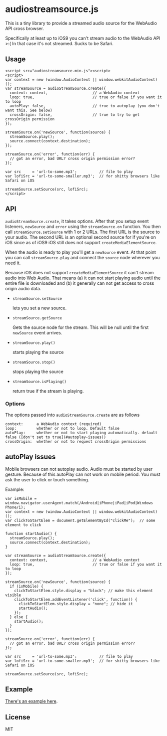 ﻿# audiostreamsource.js

This is a tiny library to provide a streamed audio source for the WebAudio API cross browser.

Specifically at least up to iOS9 you can't stream audio to the WebAudio API >:(
In that case it's not streamed. Sucks to be Safari.

## Usage

    <script src="audiostreamsource.min.js"><script>
    <script>
    var context = new (window.AudioContext || window.webkitAudioContext)();
    var streamSource = audioStreamSource.create({
      context: context,                    // a WebAudio context
      loop: true,                          // true or false if you want it to loop
      autoPlay: false,                     // true to autoplay (you don't want this. See below)
      crossOrigin: false,                  // true to try to get crossOrigin permission
    });

    streamSource.on('newSource', function(source) {
      streamSource.play();
      source.connect(context.destination);
    });

    streamSource.on('error', function(err) {
      // got an error, bad URL? cross origin permission error?
    });

    var src     = 'url-to-some.mp3';          // file to play
    var lofiSrc = 'url-to-some-smaller.mp3';  // for shitty browsers like Safari on iOS

    streamSource.setSource(src, lofiSrc);
    </script>

## API

`audioStreamSource.create`, it takes options. After that you setup event listeners, `newSource`
and `error` using the `streamSource.on` function. You then call `streamSource.setSource` with
1 or 2 URLs. The first URL is the source to your audio. The second URL is an optional second source
for if you're on iOS since as of iOS9 iOS still does not support `createMediaElementSource`.

When the audio is ready to play you'll get a `newSource` event. At that point you can call
`streamSource.play` and connect the `source` node wherever you need it.

Because iOS does not support `createMediaElementSource` it can't stream audio into Web Audio.
That means (a) it can not start playing audio until the entire file is downloaded and (b) it
generally can not get access to cross origin audio data.

*   `streamSource.setSource`

    lets you set a new source.

*   `streamSource.getSource`

    Gets the source node for the stream. This will be null until the first `newSource`
    event arrives.

*   `streamSource.play()`

    starts playing the source

*   `streamSource.stop()`

    stops playing the source

*   `streamSource.isPlaying()`

    return true if the stream is playing.

### Options

The options passed into `audioStreamSource.create` are as follows

    context:      a WebAudio context (required)
    loop:         whether or not to loop. Default false
    autoPlay:     whether or not to start playing automatically. default false ([don't set to true](#autoplay-issues))
    crossOrigin:  whether or not to request crossOrigin permissions

## autoPlay issues

Mobile browsers can not autoplay audio. Audio must be started by user gesture. Because of this autoPlay can not work
on mobile period. You must ask the user to click or touch something.

Example:

    var isMobile = window.navigator.userAgent.match(/Android|iPhone|iPad|iPod|Windows Phone/i);
    var context = new (window.AudioContext || window.webkitAudioContext)();
    var clickToStartElem = document.getElementById("clickMe");  // some element to click

    function startAudio() {
      streamSource.play();
      source.connect(context.destination);
    }

    var streamSource = audioStreamSource.create({
      context: context,                    // a WebAudio context
      loop: true,                          // true or false if you want it to loop
    });

    streamSource.on('newSource', function(source) {
      if (isMobile) {
        clickToStartElem.style.display = "block"; // make this element visible
        clickToStartElem.addEventListener('click', function() {
          clickToStartElem.style.display = "none"; // hide it
          startAudio();
        });
      } else {
        startAudio();
      }
    });

    streamSource.on('error', function(err) {
      // got an error, bad URL? cross origin permission error?
    });

    var src     = 'url-to-some.mp3';          // file to play
    var lofiSrc = 'url-to-some-smaller.mp3';  // for shitty browsers like Safari on iOS

    streamSource.setSource(src, lofiSrc);


## Example

[There's an example here](http://twgljs.org/examples/dynamic-buffers.html).

## License

MIT

